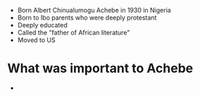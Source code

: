 - Born Albert Chinualumogu Achebe in 1930 in Nigeria
- Born to Ibo parents who were deeply protestant
- Deeply educated
- Called the "father of African literature"
- Moved to US
# What was important to Achebe
- 